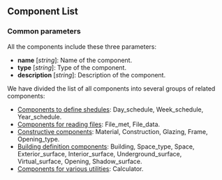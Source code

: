 ## Component List

### Common parameters
All the components include these three parameters:

- **name** [_string_]: Name of the component.
- **type** [_string_]: Type of the component.
- **description** [_string_]: Description of the component.

We have divided the list of all components into several groups of related components:

- [Components to define shedules](component_list_schedules.md): Day_schedule, Week_schedule, Year_schedule.
- [Components for reading files](component_list_files.md): File_met, File_data.
- [Constructive components](component_list_constructions.md): Material, Construction, Glazing, Frame, Opening_type.
- [Building definition components](component_list_building.md): Building, Space_type, Space, Exterior_surface, Interior_surface, Underground_surface, Virtual_surface, Opening, Shadow_surface.
- [Components for various utilities](component_list_utils.md): Calculator.
